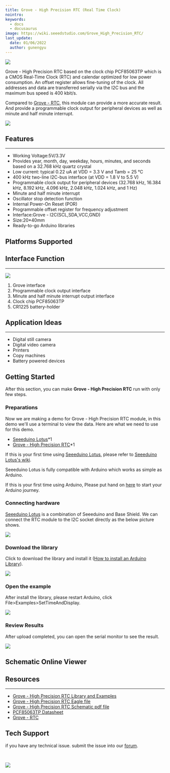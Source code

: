```yaml
---
title: Grove - High Precision RTC (Real Time Clock)
nointro:
keywords:
  - docs
  - docusaurus
image: https://wiki.seeedstudio.com/Grove_High_Precision_RTC/
last_update:
  date: 01/06/2022
  author: gunengyu
---
```


![](https://files.seeedstudio.com/wiki/Grove-High_Precision_RTC/img/Grove-High_Precision_RTC.jpg)

Grove - High Precision RTC based on the clock chip PCF85063TP which is a CMOS Real-Time Clock (RTC) and calendar optimized for low power consumption. An offset register allows fine-tuning of the clock. All addresses and data are transferred serially via the I2C bus and the maximum bus speed is 400 kbit/s.

Compared to [Grove - RTC](https://www.seeedstudio.com/Grove-RTC-p-758.html), this module can provide a more accurate result. And provide a programmable clock output for peripheral devices as well as minute and half minute interrupt.

[![](https://files.seeedstudio.com/wiki/Seeed-WiKi/docs/images/300px-Get_One_Now_Banner-ragular.png)](https://www.seeedstudio.com/Grove-High-Precision-RTC-p-2741.html)

## Features

---

- Working Voltage:5V/3.3V
- Provides year, month, day, weekday, hours, minutes, and seconds based on a 32.768 kHz quartz crystal
- Low current: typical 0.22 uA at VDD = 3.3 V and Tamb = 25 ℃
- 400 kHz two-line I2C-bus interface (at VDD = 1.8 V to 5.5 V)
- Programmable clock output for peripheral devices (32.768 kHz, 16.384 kHz, 8.192 kHz, 4.096 kHz, 2.048 kHz, 1.024 kHz, and 1 Hz)
- Minute and half minute interrupt
- Oscillator stop detection function
- Internal Power-On Reset (POR)
- Programmable offset register for frequency adjustment
- Interface:Grove - I2C(SCL,SDA,VCC,GND)
- Size:20*40mm
- Ready-to-go Arduino libraries

## Platforms Supported

## Interface Function

---

![](https://files.seeedstudio.com/wiki/Grove-High_Precision_RTC/img/Interface.jpg)

1. Grove interface
2. Programmable clock output interface
3. Minute and half minute interrupt output interface
4. Clock chip PCF85063TP
5. CR1225 battery-holder

## Application Ideas

---

- Digital still camera
- Digital video camera
- Printers
- Copy machines
- Battery powered devices

## Getting Started

After this section, you can make **Grove - High Precision RTC** run with only few steps.

### Preparations

Now we are making a demo for Grove - High Precision RTC module, in this demo we'll use a terminal to view the data. Here are what we need to use for this demo.

- [Seeeduino Lotus](https://www.seeedstudio.com/Seeeduino-Lotus-ATMega328-Board-with-Grove-Interface-p-1942.html)*1
- [Grove - High Precision RTC](https://www.seeedstudio.com/)*1

If this is your first time using [Seeeduino Lotus](https://www.seeedstudio.com/Seeeduino-Lotus-ATMega328-Board-with-Grove-Interface-p-1942.html), please refer to [Seeeduino Lotus's wiki](https://wiki.seeedstudio.com/Seeeduino_Lotus/).

Seeeduino Lotus is fully compatible with Arduino which works as simple as Arduino.

If this is your first time using Arduino, Please put hand on [here](https://arduino.cc) to start your Arduino journey.

### Connecting hardware

[Seeeduino Lotus](https://www.seeedstudio.com/Seeeduino-Lotus-ATMega328-Board-with-Grove-Interface-p-1942.html) is a combination of Seeeduino and Base Shield. We can connect the RTC module to the I2C socket directly as the below picture shows.

![](https://files.seeedstudio.com/wiki/Grove-High_Precision_RTC/img/connect.jpg)

### Download the library

Click to download the library and install it ([How to install an Arduino Library](https://wiki.seeedstudio.com/How_to_install_Arduino_Library/)).

[![](https://files.seeedstudio.com/wiki/Grove-High_Precision_RTC/img/library.png)](https://github.com/Seeed-Studio/Grove_High_Precision_RTC_PCF85063TP/archive/master.zip)

### Open the example

After install the library, please restart Arduino, click File>Examples>SetTimeAndDisplay.

![](https://files.seeedstudio.com/wiki/Grove-High_Precision_RTC/img/demo2.jpg)

### Review Results

After upload completed, you can open the serial monitor to see the result.

![](https://files.seeedstudio.com/wiki/Grove-High_Precision_RTC/img/result.jpg)

## Schematic Online Viewer

<div className="altium-ecad-viewer" data-project-src="https://files.seeedstudio.com/wiki/Grove-High_Precision_RTC/res/sch_eagle.zip" style={{borderRadius: '0px 0px 4px 4px', height: 500, borderStyle: 'solid', borderWidth: 1, borderColor: 'rgb(241, 241, 241)', overflow: 'hidden', maxWidth: 1280, maxHeight: 700, boxSizing: 'border-box'}}>
</div>

## Resources

---
- [Grove - High Precision RTC Library and Examples](https://github.com/Seeed-Studio/Grove_High_Precision_RTC_PCF85063TP)
- [Grove - High Precision RTC Eagle file](https://files.seeedstudio.com/wiki/Grove-High_Precision_RTC/res/sch_eagle.zip)
- [Grove - High Precision RTC Schematic pdf file](https://files.seeedstudio.com/wiki/Grove-High_Precision_RTC/res/sch_pdf.pdf)
- [PCF85063TP Datasheet](https://files.seeedstudio.com/wiki/Grove-High_Precision_RTC/res/PCF85063TP.pdf)
- [Grove - RTC](https://www.seeedstudio.com/Grove-RTC-p-758.html)

## Tech Support

 if you have any technical issue.  submit the issue into our [forum](http://forum.seeedstudio.com/).

<div>
  <br /><p style={{textAlign: 'center'}}><a href="https://www.seeedstudio.com/act-4.html?utm_source=wiki&utm_medium=wikibanner&utm_campaign=newproducts" target="_blank"><img src="https://files.seeedstudio.com/wiki/Wiki_Banner/new_product.jpg" /></a></p>
</div>
